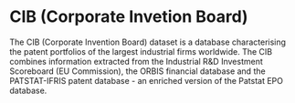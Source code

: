 # CIB (Corporate Invetion Board)

The CIB (Corporate Invention Board) dataset is a database characterising the patent portfolios of the largest industrial firms worldwide. 
The CIB combines information extracted from the Industrial R&D Investment Scoreboard (EU Commission), the ORBIS financial database and 
the PATSTAT-IFRIS patent database - an enriched version of the Patstat EPO database.
